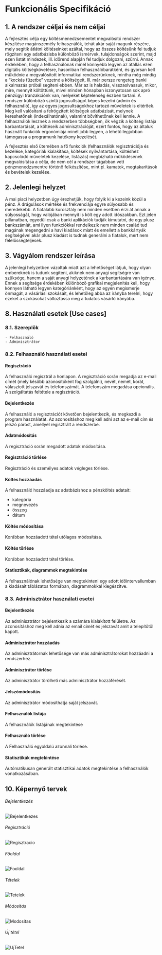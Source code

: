 # Funkcionális Specifikáció

## 1. A rendszer céljai és nem céljai

A fejlesztés célja egy költésmenedzsementet megvalósító rendszer készítése magánszemély felhasználók, tehát akár saját magunk részére, mely segítik átlátni költéseinket azáltal, hogy az összes költésünk fel tudjuk rögzíteni egy adatbázisba különböző ismérvek, tulajdonságok szerint, majd ezen listát mindezek, ill. időrend alapján fel tudjuk dolgozni, szűrni.
Annak érdekében, hogy a felhasználónak minél könnyebb legyen az átállás ezen digitális költségkövetésre, hasonlóan felhasználóbarátként, és gyorsan kell működnie a megvalósított informatikai rendszerünknek, mintha még mindig a “kockás füzetbe” vezetné a költségeit, Ill. már persze rengeteg banki alkalmazás próbál segíteni ebben.
Már az is haladás, visszaolvassuk, mikor, mire, mennyit költöttünk, mivel minden hónapban iszonyatosan sok apró pénzügyi tranzakciónk van, melyeket képtelenség észben tartani.
A rendszer különböző szintű jogosultságot képes kezelni (admin és felhasználó), így az egyes jogosultságokhoz tartozó műveletek is eltérőek.
Meg kell valósítani a felrögzített költségek adatbázisát, melynek kereshetőnek (indexálhatónak), valamint bővíthetőnek kell lennie.
A felhasználók lesznek a rendszerben többségben, ők végzik a költség listája karbantartását, a költéseik adminisztrációját, ezért fontos, hogy az általuk használt funkciók ergonómiája minél jobb legyen, a lehető legjobban támogassa a programunk hatékony kezelését.

A fejlesztés első ütemében a fő funkciók (felhasználók regisztrációja és kezelése, kategóriák kialakítása, költések nyilvántartása, költéshez kapcsolódó műveletek kezelése, listázás) megbízható működésének megvalósítása a célja, de nem cél a rendszer tágabban vett pénzmenedzsmentre történő felkészítése, mint pl. kamatok, megtakarítások és bevételek kezelése.

## 2. Jelenlegi helyzet

A mai piaci helyzetben úgy érezhetjük, hogy folyik ki a kezeink közül a pénz. A drágulások mértéke és frekvenciája egyre súlyosabb és meredekebb. A fiatalabb korosztály nem minden esetben érzi át annak a súlyosságát, hogy valójában mennyit is költ egy adott időszakban. Ezt jelen pillanatban, egyedül csak a banki aplikációk tudják kimutatni, de egy plusz bankszámlát, ami ilyen funkciókkal rendelkezik nem minden család tud magának megengedni a havi kiadások miatt és emellett a bankkártyák segítségével akár plusz kiadást is tudnak generálni a fiatalok, mert nem felelősségteljesek.

## 3. Vágyálom rendszer leírása

A jelenlegi helyzetben vázoltak miatt azt a lehetőséget látjuk, hogy olyan embereknek is tudunk segíteni, akiknek nem anyagi segítségre van szüksége, hanem a saját anyagi helyzetének a karbantartására van igénye. Ennek a segítsége érdekében különböző grafikai megjelenítés kell, hogy könnyen látható legyen kategóriánként, hogy az egyén megismerje önmagát, a vásárlási szokásait, és lehetőleg abba az irányba terelni, hogy ezeket a szokásokat változtassa meg a tudatos vásárló irányába.

## 8. Használati esetek [Use cases]
### 8.1. Szereplők
	- Felhasználó
	- Adminisztrátor

### 8.2. Felhasználó használati esetei
#### Regisztráció
A felhasználó regisztrál a honlapon. A regisztráció során megadja az e-mail címét (mely később azonosítóként fog szolgálni), nevét, nemét, korát, választott jelszavát és telefonszámát.
A telefonszám megadása opcionális.
A szolgáltatás feltétele a regisztráció.
#### Bejelentkezés
A felhasználó a regisztrációt követően bejelentkezik, és megkezdi a program használatát. Az azonosításhoz meg kell adni azt az e-mail cím és jelszó párost, amellyel regisztrált a rendszerbe.
#### Adatmódosítás
A regisztráció során megadott adatok módosítása.
#### Regisztráció törlése
Regisztráció és személyes adatok végleges törlése.
#### Költés hozzáadás
A felhasználó hozzáadja az adatbázishoz a pénzköltés adatait:
- kategória
- megnevezés
- összeg
- dátum
#### Költés módosítása
Korábban hozzáadott tétel utólagos módosítása.
#### Költés törlése
Korábban hozzáadott tétel törlése.
#### Statisztikák, diagrammok megtekintése
A felhasználónak lehetősége van megtekinteni egy adott időintervallumban a kiadásait táblázatos formában, diagrammokkal kiegészítve.
	
### 8.3. Adminisztrátor használati esetei
#### Bejelentkezés
Az adminisztrátor bejelentkezik a számára kialakított felületre. Az azonosításhoz meg kell adnia az email címét és jelszavát amit a telepítőtől kapott.
#### Adminisztrátor hozzáadás
Az adminisztrátornak lehetősége van más adminisztrátorokat hozzáadni a rendszerhez.
#### Adminisztrátor törlése
Az adminisztrátor törölheti más adminisztrátor hozzáférését.
#### Jelszómódosítás
Az adminisztrátor módosíthatja saját jelszavát.
#### Felhasználók listája
A felhasználók listájának megtekintése
#### Felhasználó törlése
A Felhasználó egyoldalú azonnali törlése.
#### Statisztikák megtekintése
Autómatikusan generált statisztikai adatok megtekintése a felhasználók vonatkozásában.


## 10. Képernyő tervek

###### Bejelentkezés
![Bejelentkezes](PNG/kepernyoterv_bejelentkezes.png)
###### Regisztráció
![Regisztracio](PNG/kepoernyoterv_regisztracio.png)
###### Főoldal
![Fooldal](PNG/kepoernyoterv_fooldal.png)
###### Tételek
![Tetelek](PNG/kepoernyoterv_tetelek.png)
###### Módosítás
![Modositas](PNG/kepoernyoterv_modosit.png)
###### Új tétel
![UjTetel](PNG/kepoernyoterv_ujtetel.png)